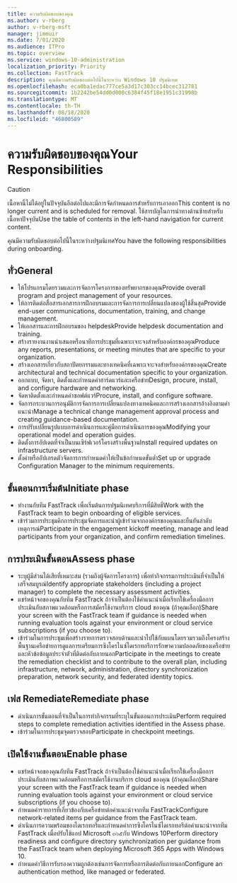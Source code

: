 ```yaml
---
title: ความรับผิดชอบของคุณ
ms.author: v-rberg
author: v-rberg-msft
manager: jimmuir
ms.date: 7/01/2020
ms.audience: ITPro
ms.topic: overview
ms.service: windows-10-administration
localization_priority: Priority
ms.collection: FastTrack
description: คุณมีความรับผิดชอบต่อไปนี้ในระหว่าง Windows 10 ปฐมนิเทศ
ms.openlocfilehash: eca0ba1edac777ce5a3d17c303cc14bcec312781
ms.sourcegitcommit: 1b2242be54dd0d000c6384f45f18e1951c31998b
ms.translationtype: MT
ms.contentlocale: th-TH
ms.lasthandoff: 08/18/2020
ms.locfileid: "46800589"
---
```

# <a name="your-responsibilities"></a><span data-ttu-id="ba14f-103">ความรับผิดชอบของคุณ</span><span class="sxs-lookup"><span data-stu-id="ba14f-103">Your Responsibilities</span></span>
> [!CAUTION]
> <span data-ttu-id="ba14f-104">เนื้อหานี้ไม่ได้อยู่ในปัจจุบันอีกต่อไปและมีการจัดกำหนดการสำหรับการเอาออก</span><span class="sxs-lookup"><span data-stu-id="ba14f-104">This content is no longer current and is scheduled for removal.</span></span> <span data-ttu-id="ba14f-105">ใช้สารบัญในการนำทางด้านซ้ายสำหรับเนื้อหาปัจจุบัน</span><span class="sxs-lookup"><span data-stu-id="ba14f-105">Use the table of contents in the left-hand navigation for current content.</span></span>

<span data-ttu-id="ba14f-106">คุณมีความรับผิดชอบต่อไปนี้ในระหว่างปฐมนิเทศ</span><span class="sxs-lookup"><span data-stu-id="ba14f-106">You have the following responsibilities during onboarding.</span></span>

## <a name="general"></a><span data-ttu-id="ba14f-107">ทั่ว</span><span class="sxs-lookup"><span data-stu-id="ba14f-107">General</span></span>

- <span data-ttu-id="ba14f-108">ให้โปรแกรมโดยรวมและการจัดการโครงการของทรัพยากรของคุณ</span><span class="sxs-lookup"><span data-stu-id="ba14f-108">Provide overall program and project management of your resources.</span></span>
- <span data-ttu-id="ba14f-109">ให้การติดต่อสื่อสารเอกสารการฝึกอบรมและการจัดการการเปลี่ยนแปลงของผู้ใช้สิ้นสุด</span><span class="sxs-lookup"><span data-stu-id="ba14f-109">Provide end-user communications, documentation, training, and change management.</span></span>
- <span data-ttu-id="ba14f-110">ให้เอกสารและการฝึกอบรมของ helpdesk</span><span class="sxs-lookup"><span data-stu-id="ba14f-110">Provide helpdesk documentation and training.</span></span>
- <span data-ttu-id="ba14f-111">สร้างรายงานงานนำเสนอหรือนาทีการประชุมที่เฉพาะเจาะจงสำหรับองค์กรของคุณ</span><span class="sxs-lookup"><span data-stu-id="ba14f-111">Produce any reports, presentations, or meeting minutes that are specific to your organization.</span></span>
- <span data-ttu-id="ba14f-112">สร้างเอกสารเกี่ยวกับสถาปัตยกรรมและทางเทคนิคที่เฉพาะเจาะจงสำหรับองค์กรของคุณ</span><span class="sxs-lookup"><span data-stu-id="ba14f-112">Create architectural and technical documentation specific to your organization.</span></span>
- <span data-ttu-id="ba14f-113">ออกแบบ, จัดหา, ติดตั้งและกำหนดค่าฮาร์ดแวร์และเครือข่าย</span><span class="sxs-lookup"><span data-stu-id="ba14f-113">Design, procure, install, and configure hardware and networking.</span></span>
- <span data-ttu-id="ba14f-114">จัดหาติดตั้งและกำหนดค่าซอฟต์แวร์</span><span class="sxs-lookup"><span data-stu-id="ba14f-114">Procure, install, and configure software.</span></span>
- <span data-ttu-id="ba14f-115">จัดการกระบวนการอนุมัติการจัดการการเปลี่ยนแปลงทางเทคนิคและการสร้างเอกสารอ้างอิงตามคำแนะนำ</span><span class="sxs-lookup"><span data-stu-id="ba14f-115">Manage a technical change management approval process and creating guidance-based documentation.</span></span>
- <span data-ttu-id="ba14f-116">การปรับเปลี่ยนรูปแบบการดำเนินการและคู่มือการดำเนินการของคุณ</span><span class="sxs-lookup"><span data-stu-id="ba14f-116">Modifying your operational model and operation guides.</span></span>
- <span data-ttu-id="ba14f-117">ติดตั้งการอัปเดตที่จำเป็นบนเซิร์ฟเวอร์โครงสร้างพื้นฐาน</span><span class="sxs-lookup"><span data-stu-id="ba14f-117">Install required updates on infrastructure servers.</span></span>
- <span data-ttu-id="ba14f-118">ตั้งค่าหรืออัปเกรดตัวจัดการการกำหนดค่าให้เป็นข้อกำหนดขั้นต่ำ</span><span class="sxs-lookup"><span data-stu-id="ba14f-118">Set up or upgrade Configuration Manager to the minimum requirements.</span></span>

## <a name="initiate-phase"></a><span data-ttu-id="ba14f-119">ขั้นตอนการเริ่มต้น</span><span class="sxs-lookup"><span data-stu-id="ba14f-119">Initiate phase</span></span>

- <span data-ttu-id="ba14f-120">ทำงานกับทีม FastTrack เพื่อเริ่มต้นการปฐมนิเทศบริการที่มีสิทธิ์</span><span class="sxs-lookup"><span data-stu-id="ba14f-120">Work with the FastTrack team to begin onboarding of eligible services.</span></span>
- <span data-ttu-id="ba14f-121">เข้าร่วมการประชุมคิกการประชุมจัดการและนำผู้เข้าร่วมจากองค์กรของคุณและยืนยันลำดับเหตุการณ์</span><span class="sxs-lookup"><span data-stu-id="ba14f-121">Participate in the engagement kickoff meeting, manage and lead participants from your organization, and confirm remediation timelines.</span></span>

## <a name="assess-phase"></a><span data-ttu-id="ba14f-122">การประเมินขั้นตอน</span><span class="sxs-lookup"><span data-stu-id="ba14f-122">Assess phase</span></span>

- <span data-ttu-id="ba14f-123">ระบุผู้มีส่วนได้เสียที่เหมาะสม (รวมถึงผู้จัดการโครงการ) เพื่อทำกิจกรรมการประเมินที่จำเป็นให้เสร็จสมบูรณ์</span><span class="sxs-lookup"><span data-stu-id="ba14f-123">Identify appropriate stakeholders (including a project manager) to complete the necessary assessment activities.</span></span>
- <span data-ttu-id="ba14f-124">แชร์หน้าจอของคุณกับทีม FastTrack ถ้าจำเป็นต้องใช้คำแนะนำเมื่อเรียกใช้เครื่องมือการประเมินกับสภาพแวดล้อมหรือการสมัครใช้งานบริการ cloud ของคุณ (ถ้าคุณเลือก)</span><span class="sxs-lookup"><span data-stu-id="ba14f-124">Share your screen with the FastTrack team if guidance is needed when running evaluation tools against your environment or cloud service subscriptions (if you choose to).</span></span>
- <span data-ttu-id="ba14f-125">เข้าร่วมในการประชุมเพื่อสร้างรายการตรวจสอบด้านและนำไปใช้กับแผนโดยรวมรวมถึงโครงสร้างพื้นฐานเครือข่ายการดูแลการเตรียมการซิงโครไนซ์ไดเรกทอรีการรักษาความปลอดภัยของเครือข่ายและหัวข้อข้อมูลประจำตัวที่ติดต่อกับภายนอก</span><span class="sxs-lookup"><span data-stu-id="ba14f-125">Participate in the meetings to create the remediation checklist and to contribute to the overall plan, including infrastructure, network, administration, directory synchronization preparation, network security, and federated identity topics.</span></span>

## <a name="remediate-phase"></a><span data-ttu-id="ba14f-126">เฟส Remediate</span><span class="sxs-lookup"><span data-stu-id="ba14f-126">Remediate phase</span></span>

- <span data-ttu-id="ba14f-127">ดำเนินการขั้นตอนที่จำเป็นในการทำกิจกรรมที่ระบุในขั้นตอนการประเมิน</span><span class="sxs-lookup"><span data-stu-id="ba14f-127">Perform required steps to complete remediation activities identified in the Assess phase.</span></span>
- <span data-ttu-id="ba14f-128">เข้าร่วมในการประชุมจุดตรวจสอบ</span><span class="sxs-lookup"><span data-stu-id="ba14f-128">Participate in checkpoint meetings.</span></span>

## <a name="enable-phase"></a><span data-ttu-id="ba14f-129">เปิดใช้งานขั้นตอน</span><span class="sxs-lookup"><span data-stu-id="ba14f-129">Enable phase</span></span>

- <span data-ttu-id="ba14f-130">แชร์หน้าจอของคุณกับทีม FastTrack ถ้าจำเป็นต้องใช้คำแนะนำเมื่อเรียกใช้เครื่องมือการประเมินกับสภาพแวดล้อมหรือการสมัครใช้งานบริการ cloud ของคุณ (ถ้าคุณเลือก)</span><span class="sxs-lookup"><span data-stu-id="ba14f-130">Share your screen with the FastTrack team if guidance is needed when running evaluation tools against your environment or cloud service subscriptions (if you choose to).</span></span>
- <span data-ttu-id="ba14f-131">กำหนดค่ารายการที่เกี่ยวข้องกับเครือข่ายต่อคำแนะนำจากทีม FastTrack</span><span class="sxs-lookup"><span data-stu-id="ba14f-131">Configure network-related items per guidance from the FastTrack team.</span></span>
- <span data-ttu-id="ba14f-132">ดำเนินการความพร้อมของไดเรกทอรีและกำหนดค่าการซิงโครไนซ์ไดเรกทอรีต่อคำแนะนำจากทีม FastTrack เมื่อปรับใช้แอป Microsoft ๓๖๕กับ Windows 10</span><span class="sxs-lookup"><span data-stu-id="ba14f-132">Perform directory readiness and configure directory synchronization per guidance from the FastTrack team when deploying Microsoft 365 Apps with Windows 10.</span></span>
- <span data-ttu-id="ba14f-133">กำหนดค่าวิธีการรับรองความถูกต้องเช่นการจัดการหรือการติดต่อกับภายนอก</span><span class="sxs-lookup"><span data-stu-id="ba14f-133">Configure an authentication method, like managed or federated.</span></span>

